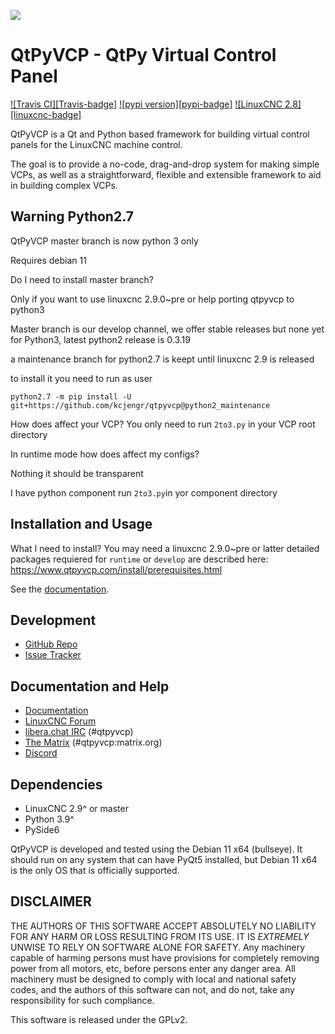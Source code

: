 ![](https://www.qtpyvcp.com/_static/qtpyvcp_logo_small.png)

# QtPyVCP - QtPy Virtual Control Panel
[![Travis CI][Travis-badge]](https://travis-ci.org/kcjengr/qtpyvcp)
[![pypi version][pypi-badge]](https://pypi.org/project/QtPyVCP/)
[![LinuxCNC 2.8][linuxcnc-badge]](https://github.com/LinuxCNC/linuxcnc)


QtPyVCP is a Qt and Python based framework for building virtual control panels
for the LinuxCNC machine control.

The goal is to provide a no-code, drag-and-drop system for making simple VCPs,
as well as a straightforward, flexible and extensible framework to aid in
building complex VCPs.

## Warning Python2.7

QtPyVCP master branch is now python 3 only

Requires debian 11

Do I need to install master branch?

Only if you want to use linuxcnc 2.9.0~pre or help porting qtpyvcp to python3

Master branch is our develop channel, we offer stable releases but none yet for Python3,
latest python2 release is 0.3.19

a maintenance branch for python2.7 is keept until linuxcnc 2.9 is released

to install it you need to run as user

```
python2.7 -m pip install -U git+https://github.com/kcjengr/qtpyvcp@python2_maintenance
```



How does affect your VCP?
  You only need to run `2to3.py` in your VCP root directory

In runtime mode how does affect my configs?

Nothing it should be transparent

I have python component
run `2to3.py`in yor component directory


## Installation and Usage

What I need to install?
You may need a linuxcnc 2.9.0~pre or latter
detailed packages requiered for `runtime` or `develop` are described here:
https://www.qtpyvcp.com/install/prerequisites.html

See the [documentation](https://qtpyvcp.com/).


## Development

* [GitHub Repo](https://github.com/kcjengr/qtpyvcp/)
* [Issue Tracker](https://github.com/kcjengr/qtpyvcp/issues)

## Documentation and Help

* [Documentation](https://www.qtpyvcp.com)
* [LinuxCNC Forum](https://forum.linuxcnc.org/qtpyvcp)
* [libera.chat IRC](http://web.libera.chat/) (#qtpyvcp)
* [The Matrix](https://app.element.io/#/room/#qtpyvcp:matrix.org) (#qtpyvcp:matrix.org)
* [Discord](https://discord.gg/463hMhd)


## Dependencies

* LinuxCNC 2.9^ or master
* Python 3.9^
* PySide6

QtPyVCP is developed and tested using the Debian 11 x64 (bullseye).
It should run on any system that can have PyQt5 installed, but Debian 11 x64 is the only OS
that is officially supported.


## DISCLAIMER

THE AUTHORS OF THIS SOFTWARE ACCEPT ABSOLUTELY NO LIABILITY FOR
ANY HARM OR LOSS RESULTING FROM ITS USE.  IT IS _EXTREMELY_ UNWISE
TO RELY ON SOFTWARE ALONE FOR SAFETY.  Any machinery capable of
harming persons must have provisions for completely removing power
from all motors, etc, before persons enter any danger area.  All
machinery must be designed to comply with local and national safety
codes, and the authors of this software can not, and do not, take
any responsibility for such compliance.

This software is released under the GPLv2.
